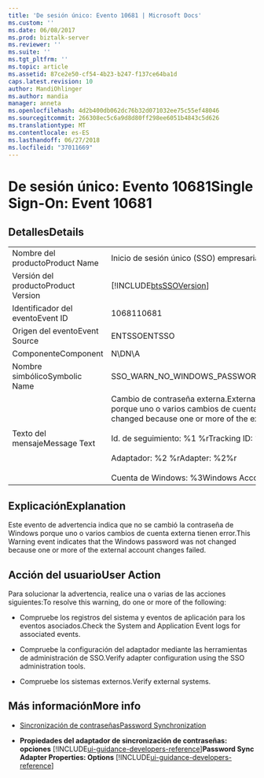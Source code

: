 ```yaml
---
title: 'De sesión único: Evento 10681 | Microsoft Docs'
ms.custom: ''
ms.date: 06/08/2017
ms.prod: biztalk-server
ms.reviewer: ''
ms.suite: ''
ms.tgt_pltfrm: ''
ms.topic: article
ms.assetid: 87ce2e50-cf54-4b23-b247-f137ce64ba1d
caps.latest.revision: 10
author: MandiOhlinger
ms.author: mandia
manager: anneta
ms.openlocfilehash: 4d2b400db062dc76b32d071032ee75c55ef48046
ms.sourcegitcommit: 266308ec5c6a9d8d80ff298ee6051b4843c5d626
ms.translationtype: MT
ms.contentlocale: es-ES
ms.lasthandoff: 06/27/2018
ms.locfileid: "37011669"
---
```

# <a name="single-sign-on-event-10681"></a><span data-ttu-id="46e61-102">De sesión único: Evento 10681</span><span class="sxs-lookup"><span data-stu-id="46e61-102">Single Sign-On: Event 10681</span></span>
## <a name="details"></a><span data-ttu-id="46e61-103">Detalles</span><span class="sxs-lookup"><span data-stu-id="46e61-103">Details</span></span>  

|                 |                                                                                                                                                                                                                      |
|-----------------|----------------------------------------------------------------------------------------------------------------------------------------------------------------------------------------------------------------------|
|  <span data-ttu-id="46e61-104">Nombre del producto</span><span class="sxs-lookup"><span data-stu-id="46e61-104">Product Name</span></span>   |                                                                                              <span data-ttu-id="46e61-105">Inicio de sesión único (SSO) empresarial</span><span class="sxs-lookup"><span data-stu-id="46e61-105">Enterprise Single Sign-On</span></span>                                                                                               |
| <span data-ttu-id="46e61-106">Versión del producto</span><span class="sxs-lookup"><span data-stu-id="46e61-106">Product Version</span></span> |                                                                              [!INCLUDE[btsSSOVersion](../includes/btsssoversion-md.md)]                                                                              |
|    <span data-ttu-id="46e61-107">Identificador del evento</span><span class="sxs-lookup"><span data-stu-id="46e61-107">Event ID</span></span>     |                                                                                                        <span data-ttu-id="46e61-108">10681</span><span class="sxs-lookup"><span data-stu-id="46e61-108">10681</span></span>                                                                                                         |
|  <span data-ttu-id="46e61-109">Origen del evento</span><span class="sxs-lookup"><span data-stu-id="46e61-109">Event Source</span></span>   |                                                                                                        <span data-ttu-id="46e61-110">ENTSSO</span><span class="sxs-lookup"><span data-stu-id="46e61-110">ENTSSO</span></span>                                                                                                        |
|    <span data-ttu-id="46e61-111">Componente</span><span class="sxs-lookup"><span data-stu-id="46e61-111">Component</span></span>    |                                                                                                         <span data-ttu-id="46e61-112">N\D</span><span class="sxs-lookup"><span data-stu-id="46e61-112">N\A</span></span>                                                                                                          |
|  <span data-ttu-id="46e61-113">Nombre simbólico</span><span class="sxs-lookup"><span data-stu-id="46e61-113">Symbolic Name</span></span>  |                                                                                         <span data-ttu-id="46e61-114">SSO_WARN_NO_WINDOWS_PASSWORD_CHANGE</span><span class="sxs-lookup"><span data-stu-id="46e61-114">SSO_WARN_NO_WINDOWS_PASSWORD_CHANGE</span></span>                                                                                          |
|  <span data-ttu-id="46e61-115">Texto del mensaje</span><span class="sxs-lookup"><span data-stu-id="46e61-115">Message Text</span></span>   | <span data-ttu-id="46e61-116">Cambio de contraseña externa.</span><span class="sxs-lookup"><span data-stu-id="46e61-116">External password change.</span></span> <span data-ttu-id="46e61-117">No se cambió la contraseña de Windows porque uno o varios cambios de cuenta externa tienen error.%r</span><span class="sxs-lookup"><span data-stu-id="46e61-117">The Windows password was not changed because one or more of the external account changes failed.%r</span></span><br /><br /> <span data-ttu-id="46e61-118">Id. de seguimiento: %1 %r</span><span class="sxs-lookup"><span data-stu-id="46e61-118">Tracking ID: %1%r</span></span><br /><br /> <span data-ttu-id="46e61-119">Adaptador: %2 %r</span><span class="sxs-lookup"><span data-stu-id="46e61-119">Adapter: %2%r</span></span><br /><br /> <span data-ttu-id="46e61-120">Cuenta de Windows: %3</span><span class="sxs-lookup"><span data-stu-id="46e61-120">Windows Account: %3</span></span> |

## <a name="explanation"></a><span data-ttu-id="46e61-121">Explicación</span><span class="sxs-lookup"><span data-stu-id="46e61-121">Explanation</span></span>  
 <span data-ttu-id="46e61-122">Este evento de advertencia indica que no se cambió la contraseña de Windows porque uno o varios cambios de cuenta externa tienen error.</span><span class="sxs-lookup"><span data-stu-id="46e61-122">This Warning event indicates that the Windows password was not changed because one or more of the external account changes failed.</span></span>  

## <a name="user-action"></a><span data-ttu-id="46e61-123">Acción del usuario</span><span class="sxs-lookup"><span data-stu-id="46e61-123">User Action</span></span>  
 <span data-ttu-id="46e61-124">Para solucionar la advertencia, realice una o varias de las acciones siguientes:</span><span class="sxs-lookup"><span data-stu-id="46e61-124">To resolve this warning, do one or more of the following:</span></span>  

-   <span data-ttu-id="46e61-125">Compruebe los registros del sistema y eventos de aplicación para los eventos asociados.</span><span class="sxs-lookup"><span data-stu-id="46e61-125">Check the System and Application Event logs for associated events.</span></span>  

-   <span data-ttu-id="46e61-126">Compruebe la configuración del adaptador mediante las herramientas de administración de SSO.</span><span class="sxs-lookup"><span data-stu-id="46e61-126">Verify adapter configuration using the SSO administration tools.</span></span>  

-   <span data-ttu-id="46e61-127">Compruebe los sistemas externos.</span><span class="sxs-lookup"><span data-stu-id="46e61-127">Verify external systems.</span></span>  

## <a name="more-info"></a><span data-ttu-id="46e61-128">Más información</span><span class="sxs-lookup"><span data-stu-id="46e61-128">More info</span></span>

- [<span data-ttu-id="46e61-129">Sincronización de contraseñas</span><span class="sxs-lookup"><span data-stu-id="46e61-129">Password Synchronization</span></span>](../core/password-synchronization2.md)  

- <span data-ttu-id="46e61-130">**Propiedades del adaptador de sincronización de contraseñas: opciones** [!INCLUDE[ui-guidance-developers-reference](../includes/ui-guidance-developers-reference.md)]</span><span class="sxs-lookup"><span data-stu-id="46e61-130">**Password Sync Adapter Properties: Options** [!INCLUDE[ui-guidance-developers-reference](../includes/ui-guidance-developers-reference.md)]</span></span>
